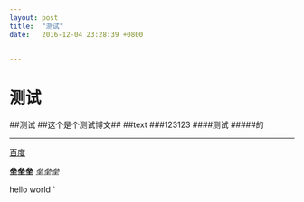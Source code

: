 ```yaml
---
layout: post
title:  "测试"
date:   2016-12-04 23:28:39 +0800

  
---
```

# 测试 
##测试
 ##这个是个测试博文##
##text
###123123
####测试
#####的
***
[百度](www.baidu.com)

**垒垒垒**
*垒垒垒*

>
hello world
`